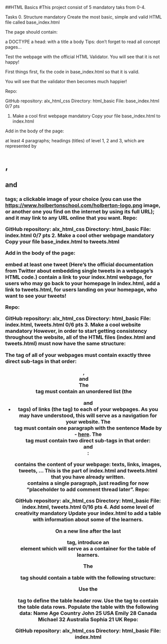 ##HTML Basics
#This project consist of 5 mandatory taks from 0-4.

Tasks
0. Structure
mandatory
Create the most basic, simple and valid HTML file called base_index.html

The page should contain:

a DOCTYPE
a head:
with a title
a body
Tips: don’t forget to read all concept pages…

Test the webpage with the official HTML Validator. You will see that it is not happy!

First things first, fix the code in base_index.html so that it is valid.

You will see that the validator then becomes much happier!

Repo:

GitHub repository: alx_html_css
Directory: html_basic
File: base_index.html
0/7 pts
1. Make a cool first webpage
mandatory
Copy your file base_index.html to index.html

Add in the body of the page:

at least 4 paragraphs;
headings (titles) of level 1, 2 and 3, which are represented by <h1>, <h2> and <h3> tags;
a clickable image of your choice (you can use the https://www.holbertonschool.com/holberton-logo.png image, or another one you find on the internet by using its full URL); and it may link to any URL online that you want.
Repo:

GitHub repository: alx_html_css
Directory: html_basic
File: index.html
0/7 pts
2. Make a cool other webpage
mandatory
Copy your file base_index.html to tweets.html

Add in the body of the page:

embed at least one tweet (Here’s the official documentation from Twitter about embedding single tweets in a webpage’s HTML code.)
contain a link to your index.html webpage, for users who may go back to your homepage
In index.html, add a link to tweets.html, for users landing on your homepage, who want to see your tweets!

Repo:

GitHub repository: alx_html_css
Directory: html_basic
File: index.html, tweets.html
0/6 pts
3. Make a cool website
mandatory
However, in order to start getting consistency throughout the website, all of the HTML files (index.html and tweets.html) must now have the same structure:

The <body> tag of all of your webpages must contain exactly three direct sub-tags in that order: <header>, <main> and <footer>
The <header> tag must contain an unordered list (the <ul> and <li> tags) of links (the <a> tag) to each of your webpages. As you may have understood, this will serve as a navigation for your website.
The <footer> tag must contain one paragraph with the sentence Made by <YOUR NAME> - <a href="<ANY LINK>" target="_blank">here</a>.
The <main> tag must contain two direct sub-tags in that order: <article> and <aside>:
<article> contains the content of your webpage: texts, links, images, tweets, … This is the part of index.html and tweets.html that you have already written.
<aside> contains a single paragraph, just reading for now “placeholder to add comment thread later”.
Repo:

GitHub repository: alx_html_css
Directory: html_basic
File: index.html, tweets.html
0/16 pts
4. Add some level of creativity
mandatory
Update your index.html to add a table with information about some of the learners.

On a new line after the last </aside> tag, introduce an <article> element which will serve as a container for the table of learners.

The <article> tag should contain a table <table> with the following structure:

Use the <thead> tag to define the table header row.
Use the <tbody> tag to contain the table data rows.
Populate the table with the following data:
Name	Age	Country
John	25	USA
Emily	28	Canada
Michael	32	Australia
Sophia	21	UK
Repo:

GitHub repository: alx_html_css
Directory: html_basic
File: index.html
